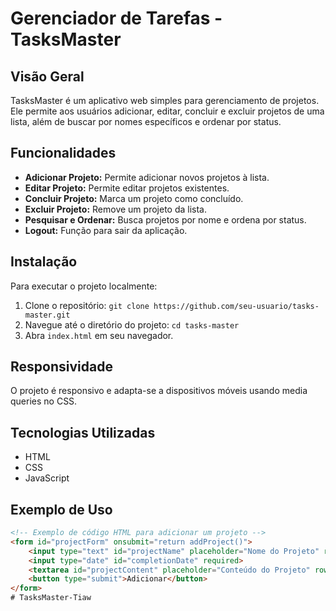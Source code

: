 # Gerenciador de Tarefas - TasksMaster

## Visão Geral

TasksMaster é um aplicativo web simples para gerenciamento de projetos. Ele permite aos usuários adicionar, editar, concluir e excluir projetos de uma lista, além de buscar por nomes específicos e ordenar por status.

## Funcionalidades

- **Adicionar Projeto:** Permite adicionar novos projetos à lista.
- **Editar Projeto:** Permite editar projetos existentes.
- **Concluir Projeto:** Marca um projeto como concluído.
- **Excluir Projeto:** Remove um projeto da lista.
- **Pesquisar e Ordenar:** Busca projetos por nome e ordena por status.
- **Logout:** Função para sair da aplicação.

## Instalação

Para executar o projeto localmente:

1. Clone o repositório: `git clone https://github.com/seu-usuario/tasks-master.git`
2. Navegue até o diretório do projeto: `cd tasks-master`
3. Abra `index.html` em seu navegador.

## Responsividade

O projeto é responsivo e adapta-se a dispositivos móveis usando media queries no CSS.

## Tecnologias Utilizadas

- HTML
- CSS
- JavaScript

## Exemplo de Uso

```html
<!-- Exemplo de código HTML para adicionar um projeto -->
<form id="projectForm" onsubmit="return addProject()">
    <input type="text" id="projectName" placeholder="Nome do Projeto" required>
    <input type="date" id="completionDate" required>
    <textarea id="projectContent" placeholder="Conteúdo do Projeto" rows="4" required></textarea>
    <button type="submit">Adicionar</button>
</form>
# TasksMaster-Tiaw
